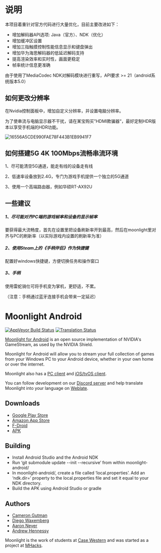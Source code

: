 # 说明

本项目着重针对官方代码进行大量优化，目前主要改进如下：

* 增加解码器API选项: Java（官方）、NDK（优化）
* 增加缓冲区设置
* 增加三指触摸控制性能信息显示和键盘弹出
* 增加华为海思解码器的低延迟解码支持
* 提高渲染效率和实时性，画面更稳定
* 帧率统计信息更准确

由于使用了MediaCodec NDK对解码模块进行重写，API要求 >= 21（android系统版本5.0）


## 如何更改分辨率

在Nvidia控制面板中，增加自定义分辨率，并设置电脑分辨率。

为了使串流与电脑显示器不干扰，请在某宝购买”HDMI欺骗器“，最好定制HDR版本以享受手机端的HDR功能。

![16556A5CDE990FAE78F443B1EB9941F7](/screenshot/16556A5CDE990FAE78F443B1EB9941F7.jpg)

## 如何搭建5G 4K 100Mbps流畅串流环境

1、尽可能清空5G通道，能走有线的设备走有线

2、低速率设备放到2.4G，专门为游戏手机提供一个独立的5G通道

3、使用一个高端路由器，例如华硕RT-AX92U

## 一些建议

##### 1、尽可能对齐PC端的游戏帧率和设备的显示帧率

要获得最大流畅度，首先在设置里把设备刷新率开到最高，然后在moonlight里对齐与PC的刷新率（以实际游戏内设置的刷新率为准）

##### 2、使用Steam上的《手柄伴侣》作为快捷键

配置好windows快捷键，方便切换任务和操作窗口

##### 3、手柄

使用雷蛇骑仕可将手机变为掌机，更舒适，不累。

（注意：手柄通过蓝牙连接手机会带来一定延迟）

# Moonlight Android

[![AppVeyor Build Status](https://ci.appveyor.com/api/projects/status/232a8tadrrn8jv0k/branch/master?svg=true)](https://ci.appveyor.com/project/cgutman/moonlight-android/branch/master)
[![Translation Status](https://hosted.weblate.org/widgets/moonlight/-/moonlight-android/svg-badge.svg)](https://hosted.weblate.org/projects/moonlight/moonlight-android/)

[Moonlight for Android](https://moonlight-stream.org) is an open source implementation of NVIDIA's GameStream, as used by the NVIDIA Shield.

Moonlight for Android will allow you to stream your full collection of games from your Windows PC to your Android device,
whether in your own home or over the internet.

Moonlight also has a [PC client](https://github.com/moonlight-stream/moonlight-qt) and [iOS/tvOS client](https://github.com/moonlight-stream/moonlight-ios).

You can follow development on our [Discord server](https://moonlight-stream.org/discord) and help translate Moonlight into your language on [Weblate](https://hosted.weblate.org/projects/moonlight/moonlight-android/).

## Downloads
* [Google Play Store](https://play.google.com/store/apps/details?id=com.limelight)
* [Amazon App Store](https://www.amazon.com/gp/product/B00JK4MFN2)
* [F-Droid](https://f-droid.org/packages/com.limelight)
* [APK](https://github.com/moonlight-stream/moonlight-android/releases)

## Building
* Install Android Studio and the Android NDK
* Run ‘git submodule update --init --recursive’ from within moonlight-android/
* In moonlight-android/, create a file called ‘local.properties’. Add an ‘ndk.dir=’ property to the local.properties file and set it equal to your NDK directory.
* Build the APK using Android Studio or gradle

## Authors

* [Cameron Gutman](https://github.com/cgutman)  
* [Diego Waxemberg](https://github.com/dwaxemberg)  
* [Aaron Neyer](https://github.com/Aaronneyer)  
* [Andrew Hennessy](https://github.com/yetanothername)

Moonlight is the work of students at [Case Western](http://case.edu) and was
started as a project at [MHacks](http://mhacks.org).
